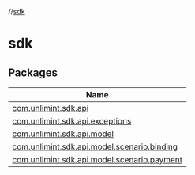 //[sdk](index.md)



# sdk  


## Packages  
  
|  Name | 
|---|
| <a name="com.unlimint.sdk.api////PointingToDeclaration/"></a>[com.unlimint.sdk.api](sdk/com.unlimint.sdk.api/index.md)|
| <a name="com.unlimint.sdk.api.exceptions////PointingToDeclaration/"></a>[com.unlimint.sdk.api.exceptions](sdk/com.unlimint.sdk.api.exceptions/index.md)|
| <a name="com.unlimint.sdk.api.model////PointingToDeclaration/"></a>[com.unlimint.sdk.api.model](sdk/com.unlimint.sdk.api.model/index.md)|
| <a name="com.unlimint.sdk.api.model.scenario.binding////PointingToDeclaration/"></a>[com.unlimint.sdk.api.model.scenario.binding](sdk/com.unlimint.sdk.api.model.scenario.binding/index.md)|
| <a name="com.unlimint.sdk.api.model.scenario.payment////PointingToDeclaration/"></a>[com.unlimint.sdk.api.model.scenario.payment](sdk/com.unlimint.sdk.api.model.scenario.payment/index.md)|

